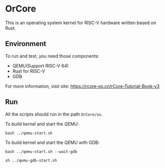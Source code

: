 # OrCore

This is an operating system kernel for RISC-V hardware written based on Rust.

## Environment

To run and test, you need those components:

- QEMU(Support RISC-V 64)
- Rust for RISC-V
- GDB

For more information, visit site: https://rcore-os.cn/rCore-Tutorial-Book-v3

## Run

All the scripts should run in the path `OrCore/os`.

To build kernel and start the QEMU:

~~~shell
bash ../qemu-start.sh
~~~

To build kernel and start the QEMU with GDB:

~~~shell
bash ../qemu-start.sh --wait-gdb
~~~

~~~shell
sh ../qemu-gdb-start.sh
~~~